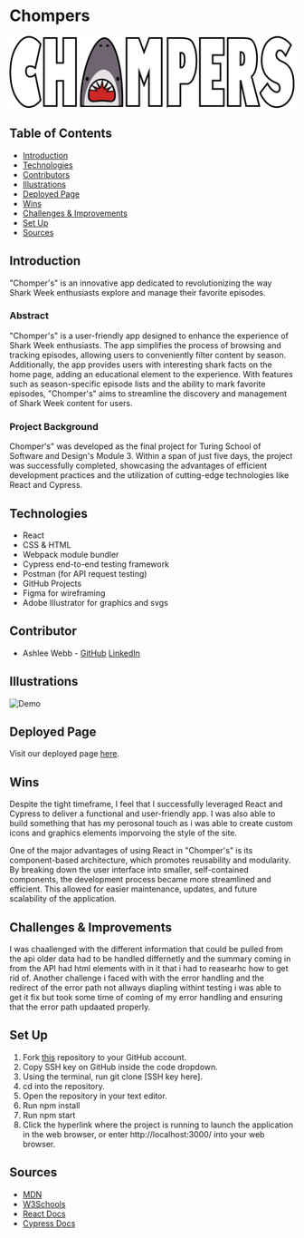 
# Chompers
![Chompers Graphic](src/assets/chomper.svg)
## Table of Contents
  - [Introduction](#Introduction)
  - [Technologies](#Technologies)
  - [Contributors](#Contributors)
  - [Illustrations](#Illustrations)
  - [Deployed Page](#Deployed-Page)
  - [Wins](#Wins)
  - [Challenges & Improvements](#Challenges-&-Improvements)
  - [Set Up](#Set-Up)
  - [Sources](#Sources)
## Introduction
"Chomper's" is an innovative app dedicated to revolutionizing the way Shark Week enthusiasts explore and manage their favorite episodes.
### Abstract
"Chomper's" is a user-friendly app designed to enhance the experience of Shark Week enthusiasts. The app simplifies the process of browsing and tracking episodes, allowing users to conveniently filter content by season. Additionally, the app provides users with interesting shark facts on the home page, adding an educational element to the experience. With features such as season-specific episode lists and the ability to mark favorite episodes, "Chomper's" aims to streamline the discovery and management of Shark Week content for users.
### Project Background
Chomper's" was developed as the final project for Turing School of Software and Design's Module 3. Within a span of just five days, the project was successfully completed, showcasing the advantages of efficient development practices and the utilization of cutting-edge technologies like React and Cypress.
## Technologies
  - React
  - CSS & HTML
  - Webpack module bundler
  - Cypress end-to-end testing framework
  - Postman (for API request testing)
  - GitHub Projects
  - Figma for wireframing
  - Adobe Illustrator for graphics and svgs
## Contributor
  - Ashlee Webb - [GitHub](https://github.com/AshleeAWebb) [LinkedIn](https://www.linkedin.com/in/ashlee-webb/)
## Illustrations
![Demo](https://media2.giphy.com/media/v1.Y2lkPTc5MGI3NjExNzQ3YWMwMmMyOWUyOGRhM2RkNTQ4NzQwNzc5YzYwNjI0NjNlMmE2YSZlcD12MV9pbnRlcm5hbF9naWZzX2dpZklkJmN0PWc/Nx3UR0O5V8w9kfbHKM/giphy.gif)
## Deployed Page
Visit our deployed page [here](https://chompers.vercel.app/).

## Wins
Despite the tight timeframe, I feel that I successfully leveraged React and Cypress to deliver a functional and user-friendly app. I was also able to build something that has my perosonal touch as i was able to create custom icons and graphics elements imporvoing the style of the site. 

One of the major advantages of using React in "Chomper's" is its component-based architecture, which promotes reusability and modularity. By breaking down the user interface into smaller, self-contained components, the development process became more streamlined and efficient. This allowed for easier maintenance, updates, and future scalability of the application.
## Challenges & Improvements
I was chaallenged with the different information that could be pulled from the api older data had to be handled differnetly and the summary coming in from the API had html elements with in it that i had to reasearhc how to get rid of. Another challenge i faced with with the error handling and the redirect of the error path not allways diapling withint testing i was able to get it fix but took some time of coming of my error handling and ensuring that the error path updaated properly. 

## Set Up
1. Fork [this](https://github.com/AshleeAWebb/Chompers) repository to your GitHub account.
1. Copy SSH key on GitHub inside the code dropdown.
1. Using the terminal, run git clone [SSH key here].
1. cd into the repository.
1. Open the repository in your text editor.
1. Run npm install
1. Run npm start
1. Click the hyperlink where the project is running to launch the application in the web browser, or enter http://localhost:3000/ into your web browser.
## Sources
  - [MDN](http://developer.mozilla.org/en-US/)
  - [W3Schools](https://www.w3schools.com/)
  - [React Docs](https://reactjs.org/docs/getting-started.html)
  - [Cypress Docs](https://docs.cypress.io/guides/overview/why-cypress.html)

